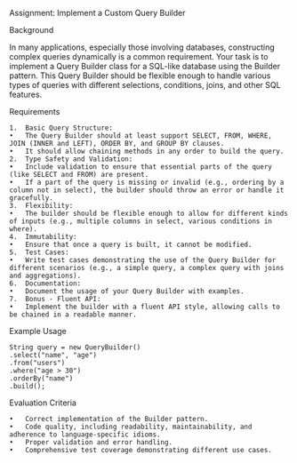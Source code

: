 Assignment: Implement a Custom Query Builder

Background

In many applications, especially those involving databases, constructing complex queries dynamically is a common requirement. Your task is to implement a Query Builder class for a SQL-like database using the Builder pattern. This Query Builder should be flexible enough to handle various types of queries with different selections, conditions, joins, and other SQL features.

Requirements

    1.	Basic Query Structure:
    •	The Query Builder should at least support SELECT, FROM, WHERE, JOIN (INNER and LEFT), ORDER BY, and GROUP BY clauses.
    •	It should allow chaining methods in any order to build the query.
    2.	Type Safety and Validation:
    •	Include validation to ensure that essential parts of the query (like SELECT and FROM) are present.
    •	If a part of the query is missing or invalid (e.g., ordering by a column not in select), the builder should throw an error or handle it gracefully.
    3.	Flexibility:
    •	The builder should be flexible enough to allow for different kinds of inputs (e.g., multiple columns in select, various conditions in where).
    4.	Immutability:
    •	Ensure that once a query is built, it cannot be modified.
    5.	Test Cases:
    •	Write test cases demonstrating the use of the Query Builder for different scenarios (e.g., a simple query, a complex query with joins and aggregations).
    6.	Documentation:
    •	Document the usage of your Query Builder with examples.
    7.	Bonus - Fluent API:
    •	Implement the builder with a fluent API style, allowing calls to be chained in a readable manner.

Example Usage

```
String query = new QueryBuilder()
.select("name", "age")
.from("users")
.where("age > 30")
.orderBy("name")
.build();
```

Evaluation Criteria

    •	Correct implementation of the Builder pattern.
    •	Code quality, including readability, maintainability, and adherence to language-specific idioms.
    •	Proper validation and error handling.
    •	Comprehensive test coverage demonstrating different use cases.
